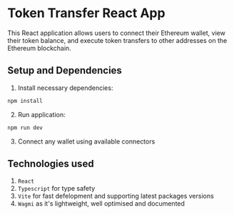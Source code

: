# Token Transfer React App

This React application allows users to connect their Ethereum wallet, view their token balance, and execute token transfers to other addresses on the Ethereum blockchain.

## Setup and Dependencies

1. Install necessary dependencies:

```bash
npm install 
```

2. Run application:

```bash
npm run dev 
```

3. Connect any wallet using available connectors


## Technologies used

1. `React`
2. `Typescript` for type safety
3. `Vite` for fast defelopment and supporting latest packages versions
4. `Wagmi` as it's lightweight, well optimised and documented
